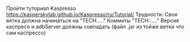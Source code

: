 Пройти туториал Kaspresso https://kasperskylab.github.io/Kaspresso/ru/Tutorial/
Трудности:
Своя ветка  должна начинаться на "TECH....."
Коммиты "TECH:....."
Версия каспресо и adbServer должны совпадать (файл .jar из тойже ветки что сам каспрессо)
